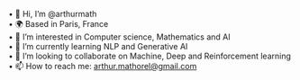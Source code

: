 • 👋 Hi, I’m @arthurmath  
• 🌍 Based in Paris, France  
• 👀 I’m interested in Computer science, Mathematics and AI  
• 🌱 I’m currently learning NLP and Generative AI  
• 💞️ I’m looking to collaborate on Machine, Deep and Reinforcement learning  
• 📫 How to reach me: arthur.mathorel@gmail.com  

<!---
🧑‍💻 I specialize in Web Development, Chrome Extensions.
🛠️ My main tech stack: Javascript, Node JS.

- 😄 Pronouns: He/Him
- ⚡ Fun fact: ...
arthurmath/arthurmath is a ✨ special ✨ repository because its `README.md` (this file) appears on your GitHub profile.
You can click the Preview link to take a look at your changes.
--->

